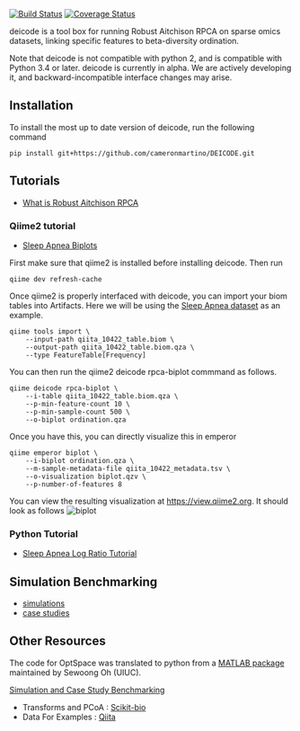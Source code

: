 
[![Build Status](https://travis-ci.org/cameronmartino/DEICODE.svg?branch=master)](https://travis-ci.org/cameronmartino/DEICODE)
[![Coverage Status](https://coveralls.io/repos/github/cameronmartino/DEICODE/badge.svg)](https://coveralls.io/github/cameronmartino/DEICODE)

deicode is a tool box for running Robust Aitchison RPCA on sparse omics datasets, linking specific features to beta-diversity ordination.

Note that deicode is not compatible with python 2, and is compatible with Python 3.4 or later. deicode is currently in alpha. We are actively developing it, and backward-incompatible interface changes may arise.

## Installation

To install the most up to date version of deicode, run the following command

    pip install git+https://github.com/cameronmartino/DEICODE.git

## Tutorials

* [What is Robust Aitchison RPCA](https://github.com/cameronmartino/DEICODE/blob/master/ipynb/introduction.ipynb)

### Qiime2 tutorial

* [Sleep Apnea Biplots](https://github.com/cameronmartino/DEICODE/blob/master/ipynb/sleep_apnea/SleepApnea-qiime2-tutorial.ipynb)

First make sure that qiime2 is installed before installing deicode. Then run

```
qiime dev refresh-cache
```

Once qiime2 is properly interfaced with deicode, you can import your biom tables
into Artifacts.  Here we will be using the [Sleep Apnea dataset](https://qiita.ucsd.edu/study/description/10422)
as an example.

```
qiime tools import \
    --input-path qiita_10422_table.biom \
    --output-path qiita_10422_table.biom.qza \
    --type FeatureTable[Frequency]
```
You can then run the qiime2 deicode rpca-biplot commmand as follows.

```
qiime deicode rpca-biplot \
    --i-table qiita_10422_table.biom.qza \
    --p-min-feature-count 10 \
    --p-min-sample-count 500 \
    --o-biplot ordination.qza
```
Once you have this, you can directly visualize this in emperor
```
qiime emperor biplot \
    --i-biplot ordination.qza \
    --m-sample-metadata-file qiita_10422_metadata.tsv \
    --o-visualization biplot.qzv \
    --p-number-of-features 8
```
You can view the resulting visualization at https://view.qiime2.org.
It should look as follows
![biplot](https://github.com/cameronmartino/DEICODE/blob/master/ipynb/sleep_apnea/qiime_view.png)

### Python Tutorial

* [Sleep Apnea Log Ratio Tutorial](https://github.com/cameronmartino/DEICODE/blob/master/ipynb/sleep_apnea/SleepApnea-python-tutorial.ipynb)

## Simulation Benchmarking

* [simulations](https://github.com/cameronmartino/DEICODE/tree/master/benchmarking/simulations)
* [case studies](https://github.com/cameronmartino/DEICODE/tree/master/benchmarking/case_studies)

## Other Resources

The code for OptSpace was translated to python from a [MATLAB package](http://swoh.web.engr.illinois.edu/software/optspace/code.html) maintained by Sewoong Oh (UIUC).

[Simulation and Case Study Benchmarking](https://github.com/cameronmartino/DEICODE/tree/master/benchmarking)

- Transforms and PCoA : [Scikit-bio](https://github.com/biocore/scikit-bio)
- Data For Examples : [Qiita](https://qiita.ucsd.edu/)
